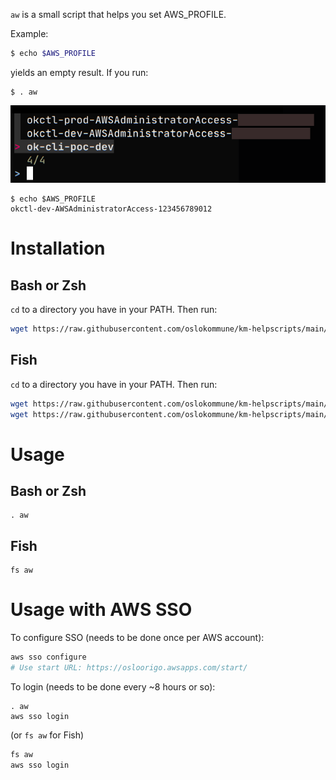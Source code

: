 `aw` is a small script that helps you set AWS_PROFILE.

Example:

```sh
$ echo $AWS_PROFILE


```

yields an empty result. If you run:

```shell
$ . aw
```

![fzf](fzf.png)

```shell
$ echo $AWS_PROFILE
okctl-dev-AWSAdministratorAccess-123456789012
````

# Installation

## Bash or Zsh

`cd` to a directory you have in your PATH. Then run:

```sh
wget https://raw.githubusercontent.com/oslokommune/km-helpscripts/main/aws/aws-profile-setter/aw
```


## Fish

`cd` to a directory you have in your PATH. Then run:

```sh
wget https://raw.githubusercontent.com/oslokommune/km-helpscripts/main/aws/aws-profile-setter/aw
wget https://raw.githubusercontent.com/oslokommune/km-helpscripts/main/aws/aws-profile-setter/fs.fish -O ~/.config/fish/functions/fs.fish
```




# Usage

## Bash or Zsh

```shell
. aw
```

## Fish



```shell
fs aw
```


# Usage with AWS SSO

To configure SSO (needs to be done once per AWS account):

```sh
aws sso configure
# Use start URL: https://osloorigo.awsapps.com/start/
```

To login (needs to be done every ~8 hours or so):

```
. aw
aws sso login
```

(or `fs aw` for Fish)

```sh
fs aw
aws sso login
```